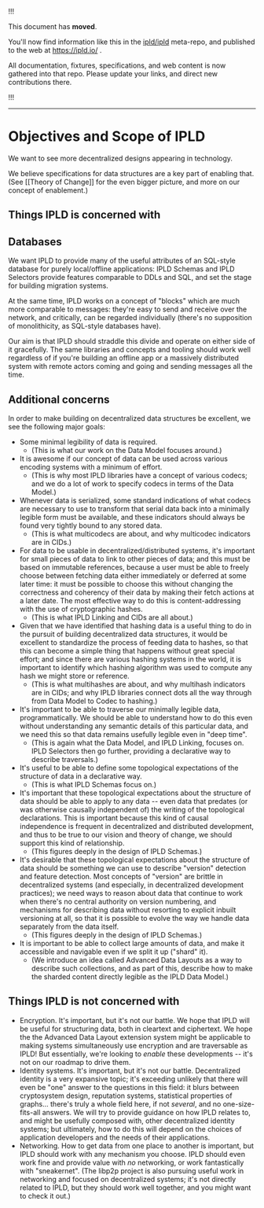 
!!!

This document has **moved**.

You'll now find information like this in the [ipld/ipld](https://github.com/ipld/ipld/) meta-repo,
and published to the web at https://ipld.io/ .

All documentation, fixtures, specifications, and web content is now gathered into that repo.
Please update your links, and direct new contributions there.

!!!

----

Objectives and Scope of IPLD
============================

We want to see more decentralized designs appearing in technology.

We believe specifications for data structures are a key part of enabling that.
(See [[Theory of Change]] for the even bigger picture,
and more on our concept of enablement.)

Things IPLD is concerned with
-----------------------------

## Databases

We want IPLD to provide many of the useful attributes of an SQL-style database for purely local/offline applications:
IPLD Schemas and IPLD Selectors provide features comparable to DDLs and SQL,
and set the stage for building migration systems.

At the same time, IPLD works on a concept of "blocks" which are much more comparable to messages:
they're easy to send and receive over the network, and critically, can be regarded individually
(there's no supposition of monolithicity, as SQL-style databases have).

Our aim is that IPLD should straddle this divide and operate on either side of it gracefully.
The same libraries and concepts and tooling should work well regardless of if you're building an offline app
or a massively distributed system with remote actors coming and going and sending messages all the time.

## Additional concerns

In order to make building on decentralized data structures be excellent, we see the following major goals:

- Some minimal legibility of data is required.
	- (This is what our work on the Data Model focuses around.)
- It is awesome if our concept of data can be used across various encoding systems with a minimum of effort.
	- (This is why most IPLD libraries have a concept of various codecs; and we do a lot of work to specify codecs in terms of the Data Model.)
- Whenever data is serialized, some standard indications of what codecs are necessary to use to transform that serial data back into a minimally legible form must be available,
  and these indicators should always be found very tightly bound to any stored data.
	- (This is what multicodecs are about, and why multicodec indicators are in CIDs.)
- For data to be usable in decentralized/distributed systems, it's important for small pieces of data to link to other pieces of data;
  and this must be based on immutable references, because a user must be able to freely choose between fetching data either immediately or deferred at some later time:
  it must be possible to choose this without changing the correctness and coherency of their data by making their fetch actions at a later date.
  The most effective way to do this is content-addressing with the use of cryptographic hashes.
	- (This is what IPLD Linking and CIDs are all about.)
- Given that we have identified that hashing data is a useful thing to do in the pursuit of building decentralized data structures,
  it would be excellent to standardize the process of feeding data to hashes, so that this can become a simple thing that happens without great special effort;
  and since there are various hashing systems in the world, it is important to identify which hashing algorithm was used to compute any hash we might store or reference.
	- (This is what multihashes are about, and why multihash indicators are in CIDs; and why IPLD libraries connect dots all the way through from Data Model to Codec to hashing.)
- It's important to be able to traverse our minimally legible data, programmatically.
  We should be able to understand how to do this even without understanding any semantic details of this particular data,
  and we need this so that data remains usefully legible even in "deep time".
	- (This is again what the Data Model, and IPLD Linking, focuses on.  IPLD Selectors then go further, providing a declarative way to describe traversals.)
- It's useful to be able to define some topological expectations of the structure of data in a declarative way.
	- (This is what IPLD Schemas focus on.)
- It's important that these topological expectations about the structure of data should be able to apply to any data --
  even data that predates (or was otherwise causally independent of) the writing of the topological declarations.
  This is important because this kind of causal independence is frequent in decentralized and distributed development,
  and thus to be true to our vision and theory of change, we should support this kind of relationship.
	- (This figures deeply in the design of IPLD Schemas.)
- It's desirable that these topological expectations about the structure of data should be something we can use to describe "version" detection and feature detection.
  Most concepts of "version" are brittle in decentralized systems (and especially, in decentralized development practices);
  we need ways to reason about data that continue to work when there's no central authority on version numbering,
  and mechanisms for describing data without resorting to explicit inbuilt versioning at all, so that it is possible to evolve the way we handle data separately from the data itself.
	- (This figures deeply in the design of IPLD Schemas.)
- It is important to be able to collect large amounts of data, and make it accessible
  and navigable even if we split it up ("shard" it).
	- (We introduce an idea called Advanced Data Layouts as a way to describe such collections, and as part of this, describe how to make the sharded content directly legible as the IPLD Data Model.)


Things IPLD is not concerned with
----------------------------------

- Encryption.  It's important, but it's not our battle.
  We hope that IPLD will be useful for structuring data, both in cleartext and ciphertext.
  We hope the the Advanced Data Layout extension system might be applicable to making systems simultaneously use encryption and are traversable as IPLD!
  But essentially, we're looking to _enable_ these developments -- it's not on our roadmap to drive them.
- Identity systems.  It's important, but it's not our battle.
  Decentralized identity is a very expansive topic; it's exceeding unlikely that there will even be "one" answer to the questions in this field:
  it blurs between cryptosystem design, reputation systems, statistical properties of graphs... there's truly a whole field here, if not _several_, and no one-size-fits-all answers.
  We will try to provide guidance on how IPLD relates to, and might be usefully composed with, other decentralized identity systems;
  but ultimately, how to do this will depend on the choices of application developers and the needs of their applications.
- Networking.  How to get data from one place to another is important, but IPLD should work with any mechanism you choose.
  IPLD should even work fine and provide value with *no* networking, or work fantastically with "sneakernet".
  (The libp2p project is also pursuing useful work in networking and focused on decentralized systems;
  it's not directly related to IPLD, but they should work well together, and you might want to check it out.)

